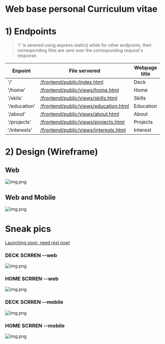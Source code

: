 # Web base personal Curriculum vitae

# 1) Endpoints

> '/' is severed using express.static() while for other endpoints, their corresponding files are sent over the corresponding request's response.

| Enpoint      | File servered                                                                                                                                 | Webpage title |
| ------------ | --------------------------------------------------------------------------------------------------------------------------------------------- | ------------- |
| '/'          | [/frontend/public/index.html](https://github.com/Willz01/portfolio/blob/main/frontend/public/index.html "index.html")                         | Deck          |
| '/home'      | [/frontend/public/views/home.html](https://github.com/Willz01/portfolio/blob/main/frontend/public/views/home.html "home.html")                | Home          |
| '/skils'     | [/frontend/public/views/skills.html](https://github.com/Willz01/portfolio/blob/main/frontend/public/views/skills.html "skills.html")          | Skills        |
| '/education' | [/frontend/public/views/education.html](https://github.com/Willz01/portfolio/blob/main/frontend/public/views/education.html "education.html") | Education     |
| '/about'     | [/frontend/public/views/about.html](https://github.com/Willz01/portfolio/blob/main/frontend/public/views/about.html "about.html")             | About         |
| '/projects'  | [/frontend/public/views/projects.html](https://github.com/Willz01/portfolio/blob/main/frontend/public/views/projects.html "projects.html")    | Projects      |
| '/interests' | [/frontend/public/views/interests.html](https://github.com/Willz01/portfolio/blob/main/frontend/public/views/interests.html "interests.html") | Interest      |

# 2) Design (Wireframe)
## Web
![img.png](frontend/public/img/web-wireframe.png)

## Web and Mobile
![img.png](frontend/public/img/web-mobile-wireframe.png)
# Sneak pics
[Launching soon, need rest now!](https://wills-ekanem.xyz "MY WEBSITE")
### DECK SCRREN --web
![img.png](frontend/public/img/screenshot.png)

### HOME SCRREN --web
![img.png](frontend/public/img/screenshot2.png)

### DECK SCRREN --mobile
![img.png](frontend/public/img/screenshot3.png)

### HOME SCRREN --mobile
![img.png](frontend/public/img/screenshot4.png)
